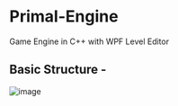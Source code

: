 # Primal-Engine
Game Engine in C++ with WPF Level Editor

## Basic Structure -
![image](https://github.com/aadipoddar/Primal/assets/83405769/7cf361b9-5175-496a-a27c-c2681591af65)
